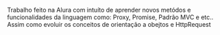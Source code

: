 Trabalho feito na Alura com intuíto de aprender novos metódos e funcionalidades da linguagem como:
Proxy, Promise, Padrão MVC e etc..
Assim como evoluir os conceitos de orientação a obejtos e HttpRequest